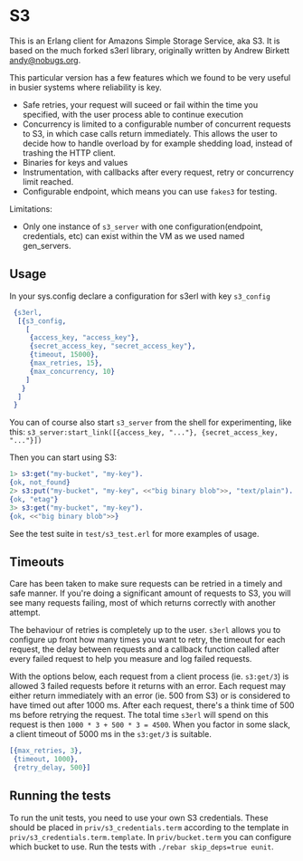 # S3

This is an Erlang client for Amazons Simple Storage Service, aka
S3. It is based on the much forked s3erl library, originally written
by Andrew Birkett <andy@nobugs.org>.

This particular version has a few features which we found to be very
useful in busier systems where reliability is key.

 * Safe retries, your request will suceed or fail within the time you
   specified, with the user process able to continue execution
 * Concurrency is limited to a configurable number of concurrent
   requests to S3, in which case calls return immediately. This allows
   the user to decide how to handle overload by for example shedding
   load, instead of trashing the HTTP client.
 * Binaries for keys and values
 * Instrumentation, with callbacks after every request, retry or
   concurrency limit reached.
 * Configurable endpoint, which means you can use `fakes3` for
   testing.

Limitations:

 * Only one instance of `s3_server` with one configuration(endpoint,
   credentials, etc) can exist within the VM as we used named
   gen_servers.


## Usage

In your sys.config declare a configuration for s3erl with key `s3_config`

```erlang
 {s3erl,
  [{s3_config,
    [
     {access_key, "access_key"},
     {secret_access_key, "secret_access_key"},
     {timeout, 15000},
     {max_retries, 15},
     {max_concurrency, 10}
    ]
   }
  ]
 }
```
You can of course also start `s3_server` from the shell for
experimenting, like this:
`s3_server:start_link([{access_key, "..."}, {secret_access_key, "..."}])`

Then you can start using S3:
```erlang
1> s3:get("my-bucket", "my-key").
{ok, not_found}
2> s3:put("my-bucket", "my-key", <<"big binary blob">>, "text/plain").
{ok, "etag"}
3> s3:get("my-bucket", "my-key").
{ok, <<"big binary blob">>}
```

See the test suite in `test/s3_test.erl` for more examples of usage.


## Timeouts

Care has been taken to make sure requests can be retried in a timely
and safe manner. If you're doing a significant amount of requests to
S3, you will see many requests failing, most of which returns
correctly with another attempt.

The behaviour of retries is completely up to the user. `s3erl` allows
you to configure up front how many times you want to retry, the
timeout for each request, the delay between requests and a callback
function called after every failed request to help you measure and log
failed requests.

With the options below, each request from a client process
(ie. `s3:get/3`) is allowed 3 failed requests before it returns with
an error. Each request may either return immediately with an error
(ie. 500 from S3) or is considered to have timed out after 1000
ms. After each request, there's a think time of 500 ms before retrying
the request. The total time `s3erl` will spend on this request is then
`1000 * 3 + 500 * 3 = 4500`. When you factor in some slack, a client
timeout of 5000 ms in the `s3:get/3` is suitable.


```erlang
[{max_retries, 3},
 {timeout, 1000},
 {retry_delay, 500}]
```

## Running the tests

To run the unit tests, you need to use your own S3 credentials. These
should be placed in `priv/s3_credentials.term` according to the
template in `priv/s3_credentials.term.template`. In `priv/bucket.term`
you can configure which bucket to use. Run the tests with `./rebar
skip_deps=true eunit`.
